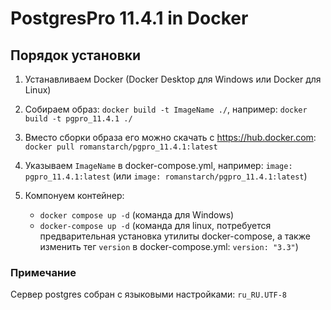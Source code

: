 # PostgresPro 11.4.1 in Docker

## Порядок установки

1. Устанавливаем Docker (Docker Desktop для Windows или Docker для Linux)

2. Собираем образ: `docker build -t ImageName ./`, например: `docker build -t pgpro_11.4.1 ./`

3. Вместо сборки образа его можно скачать c https://hub.docker.com: `docker pull romanstarch/pgpro_11.4.1:latest`

4. Указываем `ImageName` в docker-compose.yml, например: `image: pgpro_11.4.1:latest` (или `image: romanstarch/pgpro_11.4.1:latest`)

5. Компонуем контейнер:
    - `docker compose up -d` (команда для Windows)
    - `docker-compose up -d` (команда для linux, потребуется предварительная установка утилиты docker-compose, а также изменить тег `version` в docker-compose.yml: `version: "3.3"`)

### Примечание

Сервер postgres собран с языковыми настройками: `ru_RU.UTF-8`
